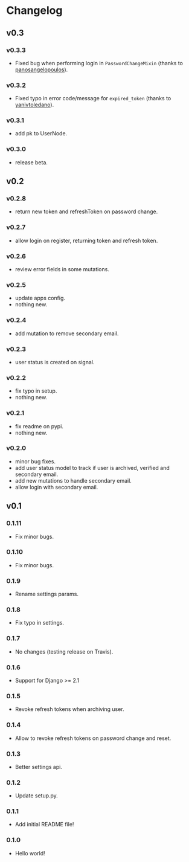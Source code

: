 # Changelog


## v0.3

### v0.3.3

- Fixed bug when performing login in `PasswordChangeMixin` (thanks to [panosangelopoulos](https://github.com/panosangelopoulos)).

### v0.3.2

- Fixed typo in error code/message for `expired_token` (thanks to [yanivtoledano](https://github.com/yanivtoledano)).

### v0.3.1

- add pk to UserNode.

### v0.3.0

- release beta.


## v0.2

### v0.2.8
- return new token and refreshToken on password change.


### v0.2.7
- allow login on register, returning token and refresh token.


### v0.2.6
- review error fields in some mutations.


### v0.2.5
- update apps config.
- nothing new.


### v0.2.4
- add mutation to remove secondary email.


### v0.2.3
- user status is created on signal.


### v0.2.2
- fix typo in setup.
- nothing new.


### v0.2.1
- fix readme on pypi.
- nothing new.


### v0.2.0
- minor bug fixes.
- add user status model to track if user is archived, verified and secondary email.
- add new mutations to handle secondary email.
- allow login with secondary email.



## v0.1

### 0.1.11
- Fix minor bugs.


### 0.1.10
- Fix minor bugs.


### 0.1.9
- Rename settings params.


### 0.1.8

- Fix typo in settings.


### 0.1.7

- No changes (testing release on Travis).


### 0.1.6

- Support for Django >= 2.1


### 0.1.5

- Revoke refresh tokens when archiving user.


### 0.1.4

- Allow to revoke refresh tokens on password change and reset.


### 0.1.3

- Better settings api.


### 0.1.2

- Update setup.py.


### 0.1.1

- Add initial README file!


### 0.1.0

- Hello world!
